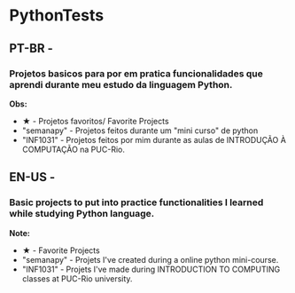 # PythonTests
## PT-BR - 
### Projetos basicos para por em pratica funcionalidades que aprendi durante meu estudo da linguagem Python.
**Obs:**
- ★ - Projetos favoritos/ Favorite Projects
- "semanapy" - Projetos feitos durante um "mini curso" de python
- "INF1031" - Projetos feitos por mim durante as aulas de INTRODUÇÃO À COMPUTAÇÃO na PUC-Rio.

## EN-US - 
### Basic projects to put into practice functionalities I learned while studying Python language.
**Note:**
- ★ - Favorite Projects
- "semanapy" - Projets I've created during a online python mini-course.
- "INF1031" - Projets I've made during INTRODUCTION TO COMPUTING classes at PUC-Rio university.
